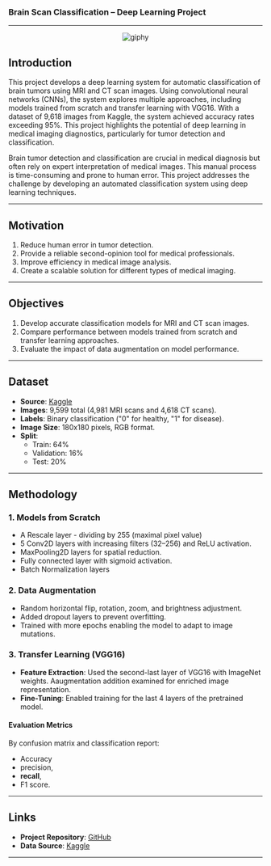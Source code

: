 ### Brain Scan Classification – Deep Learning Project
---
<div align="center">
  <img src="https://github.com/user-attachments/assets/eeeabb72-49db-4608-910b-dd1962a4b518" alt="giphy">
</div>


## Introduction
This project develops a deep learning system for automatic classification of brain tumors using MRI and CT scan images. Using convolutional neural networks (CNNs), the system explores multiple approaches, including models trained from scratch and transfer learning with VGG16. With a dataset of 9,618 images from Kaggle, the system achieved accuracy rates exceeding 95%. This project highlights the potential of deep learning in medical imaging diagnostics, particularly for tumor detection and classification.

Brain tumor detection and classification are crucial in medical diagnosis but often rely on expert interpretation of medical images. This manual process is time-consuming and prone to human error. This project addresses the challenge by developing an automated classification system using deep learning techniques.

---

## Motivation
1. Reduce human error in tumor detection.
2. Provide a reliable second-opinion tool for medical professionals.
3. Improve efficiency in medical image analysis.
4. Create a scalable solution for different types of medical imaging.

---

## Objectives
1. Develop accurate classification models for MRI and CT scan images.
2. Compare performance between models trained from scratch and transfer learning approaches.
3. Evaluate the impact of data augmentation on model performance.

---

## Dataset
- **Source**: [Kaggle](https://www.kaggle.com/datasets/murtozalikhon/brain-tumor-multimodal-image-ct-and-mri)
- **Images**: 9,599 total (4,981 MRI scans and 4,618 CT scans).
- **Labels**: Binary classification ("0" for healthy, "1" for disease).
- **Image Size**: 180x180 pixels, RGB format.
- **Split**:
  - Train: 64%
  - Validation: 16%
  - Test: 20%

---

## Methodology
### 1. **Models from Scratch**
- A Rescale layer - dividing by 255 (maximal pixel value)
- 5 Conv2D layers with increasing filters (32–256) and ReLU activation.
- MaxPooling2D layers for spatial reduction.
- Fully connected layer with sigmoid activation.
- Batch Normalization layers 

### 2. **Data Augmentation**
- Random horizontal flip, rotation, zoom, and brightness adjustment.
- Added dropout layers to prevent overfitting.
- Trained with more epochs enabling the model to adapt to image mutations.

### 3. **Transfer Learning (VGG16)**
- **Feature Extraction**: Used the second-last layer of VGG16 with ImageNet weights. Aaugmentation addition examined for enriched image representation.
- **Fine-Tuning**: Enabled training for the last 4 layers of the pretrained model.

#### **Evaluation Metrics**
By confusion matrix and classification report:
- Accuracy
- precision,
- **recall**,
- F1 score.
    
---

## Links
- **Project Repository**: [GitHub](https://github.com/EylonYehiel/Brain-Scan-Classification-Deep-Larning)
- **Data Source**: [Kaggle](https://www.kaggle.com/datasets/murtozalikhon/brain-tumor-multimodal-image-ct-and-mri)

---
